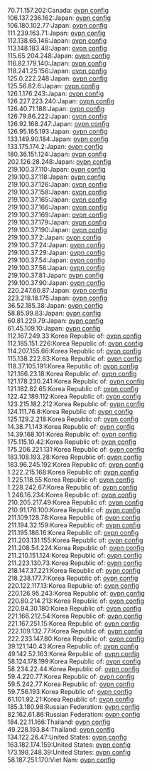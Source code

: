 70.71.157.202:Canada: [ovpn config](vpn/70_71_157_202.ovpn)  
106.137.236.162:Japan: [ovpn config](vpn/106_137_236_162.ovpn)  
106.180.102.77:Japan: [ovpn config](vpn/106_180_102_77.ovpn)  
111.239.163.71:Japan: [ovpn config](vpn/111_239_163_71.ovpn)  
112.138.65.146:Japan: [ovpn config](vpn/112_138_65_146.ovpn)  
113.148.183.48:Japan: [ovpn config](vpn/113_148_183_48.ovpn)  
115.65.204.248:Japan: [ovpn config](vpn/115_65_204_248.ovpn)  
116.82.179.140:Japan: [ovpn config](vpn/116_82_179_140.ovpn)  
118.241.25.156:Japan: [ovpn config](vpn/118_241_25_156.ovpn)  
125.0.222.248:Japan: [ovpn config](vpn/125_0_222_248.ovpn)  
125.56.82.6:Japan: [ovpn config](vpn/125_56_82_6.ovpn)  
126.1.176.243:Japan: [ovpn config](vpn/126_1_176_243.ovpn)  
126.227.223.240:Japan: [ovpn config](vpn/126_227_223_240.ovpn)  
126.40.71.188:Japan: [ovpn config](vpn/126_40_71_188.ovpn)  
126.79.86.222:Japan: [ovpn config](vpn/126_79_86_222.ovpn)  
126.92.168.247:Japan: [ovpn config](vpn/126_92_168_247.ovpn)  
126.95.165.193:Japan: [ovpn config](vpn/126_95_165_193.ovpn)  
133.149.90.184:Japan: [ovpn config](vpn/133_149_90_184.ovpn)  
133.175.174.2:Japan: [ovpn config](vpn/133_175_174_2.ovpn)  
180.36.151.124:Japan: [ovpn config](vpn/180_36_151_124.ovpn)  
202.126.28.248:Japan: [ovpn config](vpn/202_126_28_248.ovpn)  
219.100.37.110:Japan: [ovpn config](vpn/219_100_37_110.ovpn)  
219.100.37.118:Japan: [ovpn config](vpn/219_100_37_118.ovpn)  
219.100.37.126:Japan: [ovpn config](vpn/219_100_37_126.ovpn)  
219.100.37.158:Japan: [ovpn config](vpn/219_100_37_158.ovpn)  
219.100.37.165:Japan: [ovpn config](vpn/219_100_37_165.ovpn)  
219.100.37.166:Japan: [ovpn config](vpn/219_100_37_166.ovpn)  
219.100.37.169:Japan: [ovpn config](vpn/219_100_37_169.ovpn)  
219.100.37.179:Japan: [ovpn config](vpn/219_100_37_179.ovpn)  
219.100.37.190:Japan: [ovpn config](vpn/219_100_37_190.ovpn)  
219.100.37.2:Japan: [ovpn config](vpn/219_100_37_2.ovpn)  
219.100.37.24:Japan: [ovpn config](vpn/219_100_37_24.ovpn)  
219.100.37.29:Japan: [ovpn config](vpn/219_100_37_29.ovpn)  
219.100.37.54:Japan: [ovpn config](vpn/219_100_37_54.ovpn)  
219.100.37.56:Japan: [ovpn config](vpn/219_100_37_56.ovpn)  
219.100.37.81:Japan: [ovpn config](vpn/219_100_37_81.ovpn)  
219.100.37.90:Japan: [ovpn config](vpn/219_100_37_90.ovpn)  
220.247.60.87:Japan: [ovpn config](vpn/220_247_60_87.ovpn)  
223.218.18.175:Japan: [ovpn config](vpn/223_218_18_175.ovpn)  
36.52.185.38:Japan: [ovpn config](vpn/36_52_185_38.ovpn)  
58.85.99.83:Japan: [ovpn config](vpn/58_85_99_83.ovpn)  
60.81.229.79:Japan: [ovpn config](vpn/60_81_229_79.ovpn)  
61.45.109.10:Japan: [ovpn config](vpn/61_45_109_10.ovpn)  
112.167.249.33:Korea Republic of: [ovpn config](vpn/112_167_249_33.ovpn)  
112.185.151.226:Korea Republic of: [ovpn config](vpn/112_185_151_226.ovpn)  
114.207.155.66:Korea Republic of: [ovpn config](vpn/114_207_155_66.ovpn)  
115.138.222.83:Korea Republic of: [ovpn config](vpn/115_138_222_83.ovpn)  
118.37.105.191:Korea Republic of: [ovpn config](vpn/118_37_105_191.ovpn)  
121.166.23.18:Korea Republic of: [ovpn config](vpn/121_166_23_18.ovpn)  
121.178.230.241:Korea Republic of: [ovpn config](vpn/121_178_230_241.ovpn)  
121.182.82.65:Korea Republic of: [ovpn config](vpn/121_182_82_65.ovpn)  
122.42.189.112:Korea Republic of: [ovpn config](vpn/122_42_189_112.ovpn)  
123.215.182.212:Korea Republic of: [ovpn config](vpn/123_215_182_212.ovpn)  
124.111.76.8:Korea Republic of: [ovpn config](vpn/124_111_76_8.ovpn)  
125.129.2.218:Korea Republic of: [ovpn config](vpn/125_129_2_218.ovpn)  
14.38.71.143:Korea Republic of: [ovpn config](vpn/14_38_71_143.ovpn)  
14.39.168.101:Korea Republic of: [ovpn config](vpn/14_39_168_101.ovpn)  
175.115.10.42:Korea Republic of: [ovpn config](vpn/175_115_10_42.ovpn)  
175.206.221.131:Korea Republic of: [ovpn config](vpn/175_206_221_131.ovpn)  
183.108.193.28:Korea Republic of: [ovpn config](vpn/183_108_193_28.ovpn)  
183.96.245.192:Korea Republic of: [ovpn config](vpn/183_96_245_192.ovpn)  
1.222.215.168:Korea Republic of: [ovpn config](vpn/1_222_215_168.ovpn)  
1.225.118.55:Korea Republic of: [ovpn config](vpn/1_225_118_55.ovpn)  
1.228.242.67:Korea Republic of: [ovpn config](vpn/1_228_242_67.ovpn)  
1.246.16.234:Korea Republic of: [ovpn config](vpn/1_246_16_234.ovpn)  
210.205.217.49:Korea Republic of: [ovpn config](vpn/210_205_217_49.ovpn)  
210.91.176.100:Korea Republic of: [ovpn config](vpn/210_91_176_100.ovpn)  
211.109.128.78:Korea Republic of: [ovpn config](vpn/211_109_128_78.ovpn)  
211.194.32.159:Korea Republic of: [ovpn config](vpn/211_194_32_159.ovpn)  
211.195.186.16:Korea Republic of: [ovpn config](vpn/211_195_186_16.ovpn)  
211.203.131.155:Korea Republic of: [ovpn config](vpn/211_203_131_155.ovpn)  
211.208.54.224:Korea Republic of: [ovpn config](vpn/211_208_54_224.ovpn)  
211.210.151.124:Korea Republic of: [ovpn config](vpn/211_210_151_124.ovpn)  
211.223.130.73:Korea Republic of: [ovpn config](vpn/211_223_130_73.ovpn)  
218.147.37.221:Korea Republic of: [ovpn config](vpn/218_147_37_221.ovpn)  
218.238.177.7:Korea Republic of: [ovpn config](vpn/218_238_177_7.ovpn)  
220.122.117.13:Korea Republic of: [ovpn config](vpn/220_122_117_13.ovpn)  
220.126.95.243:Korea Republic of: [ovpn config](vpn/220_126_95_243.ovpn)  
220.80.214.213:Korea Republic of: [ovpn config](vpn/220_80_214_213.ovpn)  
220.94.30.180:Korea Republic of: [ovpn config](vpn/220_94_30_180.ovpn)  
221.166.212.54:Korea Republic of: [ovpn config](vpn/221_166_212_54.ovpn)  
221.167.251.15:Korea Republic of: [ovpn config](vpn/221_167_251_15.ovpn)  
222.109.132.77:Korea Republic of: [ovpn config](vpn/222_109_132_77.ovpn)  
222.233.147.80:Korea Republic of: [ovpn config](vpn/222_233_147_80.ovpn)  
39.121.140.43:Korea Republic of: [ovpn config](vpn/39_121_140_43.ovpn)  
49.142.52.163:Korea Republic of: [ovpn config](vpn/49_142_52_163.ovpn)  
58.124.178.199:Korea Republic of: [ovpn config](vpn/58_124_178_199.ovpn)  
58.234.22.44:Korea Republic of: [ovpn config](vpn/58_234_22_44.ovpn)  
59.4.220.77:Korea Republic of: [ovpn config](vpn/59_4_220_77.ovpn)  
59.5.242.77:Korea Republic of: [ovpn config](vpn/59_5_242_77.ovpn)  
59.7.56.193:Korea Republic of: [ovpn config](vpn/59_7_56_193.ovpn)  
61.101.92.21:Korea Republic of: [ovpn config](vpn/61_101_92_21.ovpn)  
185.3.180.98:Russian Federation: [ovpn config](vpn/185_3_180_98.ovpn)  
82.162.61.86:Russian Federation: [ovpn config](vpn/82_162_61_86.ovpn)  
184.22.11.166:Thailand: [ovpn config](vpn/184_22_11_166.ovpn)  
49.228.193.84:Thailand: [ovpn config](vpn/49_228_193_84.ovpn)  
134.122.26.47:United States: [ovpn config](vpn/134_122_26_47.ovpn)  
163.182.174.159:United States: [ovpn config](vpn/163_182_174_159.ovpn)  
173.198.248.39:United States: [ovpn config](vpn/173_198_248_39.ovpn)  
58.187.251.170:Viet Nam: [ovpn config](vpn/58_187_251_170.ovpn)  
